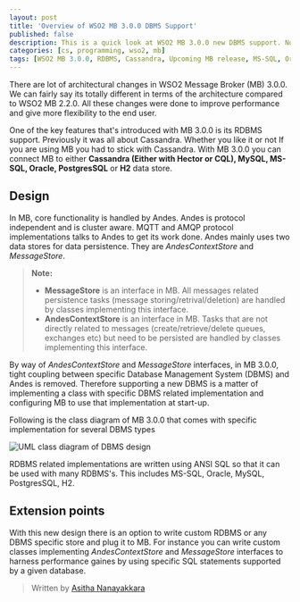 ```yaml
---
layout: post
title: 'Overview of WSO2 MB 3.0.0 DBMS Support'
published: false
description: This is a quick look at WSO2 MB 3.0.0 new DBMS support. Now MB supports RDBMS databases as its data store in addition to Cassandra. This includes support for Oracle, MSSQL, MySQL, PostgreSQL, H2.  
categories: [cs, programming, wso2, mb]
tags: [WSO2 MB 3.0.0, RDBMS, Cassandra, Upcoming MB release, MS-SQL, Oracle, MySQL, H2, WSO2, MB]
---
```


There are lot of architectural changes in WSO2 Message Broker (MB) 3.0.0. We can fairly say its totally different in terms of the architecture compared to WSO2 MB 2.2.0. All these changes were done to improve performance and give more flexibility to the end user.

One of the key features that's introduced with MB 3.0.0 is its RDBMS support. Previously it was all about Cassandra. Whether you like it or not If you are using MB you had to stick with Cassandra. With MB 3.0.0 you can connect MB to either **Cassandra (Either with Hector or CQL), MySQL, MS-SQL, Oracle, PostgresSQL** or **H2** data store.

## Design
In MB, core functionality is handled by Andes. Andes is protocol independent and is cluster aware. MQTT and AMQP protocol implementations talks to Andes to get its work done. Andes mainly uses two data stores for data persistence. They are *AndesContextStore* and *MessageStore*.

> **Note:**
>
>- **MessageStore**  is an interface in MB. All messages related persistence tasks (message storing/retrival/deletion) are handled by classes implementing this interface.
>- **AndesContextStore** is an interface in MB. Tasks that are not directly related to messages (create/retrieve/delete queues, exchanges etc) but need to be persisted are handled by classes implementing this interface.

By way of *AndesContextStore* and *MessageStore* interfaces, in MB 3.0.0, tight coupling between specific Database Management System (DBMS) and Andes is removed. Therefore supporting a new DBMS is a matter of implementing a class with specific DBMS related implementation and configuring MB to use that implementation at start-up.

Following is the class diagram of MB 3.0.0 that comes with specific implementation for several DBMS types

![UML class diagram of DBMS design](https://asitha.github.io/public/images/data-store-architecture.png "DBMS-Architecture")

RDBMS related implementations are written using ANSI SQL so that it can be used with many RDBMS's.
This includes MS-SQL, Oracle, MySQL, PostgresSQL, H2.

## Extension points
With this new design there is an option to write custom RDBMS or any DBMS specific store and plug it to MB. For instance you can write custom classes implementing *AndesContextStore* and *MessageStore* interfaces to harness performance gaines by using specific SQL statements supported by a given database.

> Written by [Asitha Nanayakkara](https://asitha.github.io/about)
